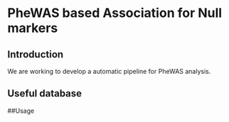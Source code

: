 # PheWAS based Association for Null markers

## Introduction

We are working to develop a automatic pipeline for PheWAS analysis.

## Useful database


##Usage



